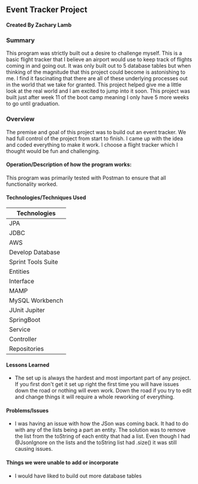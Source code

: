 ## Event Tracker Project

#### Created By Zachary Lamb

### Summary
This program was strictly built out a desire to challenge myself. This is a basic flight tracker that I believe an airport would use to keep track of flights coming in and going out. It was only built out to 5 database tables but when thinking of the magnitude that this project could become is astonishing to me. I find it fascinating that there are all of these underlying processes out in the world that we take for granted. This project helped give me a little look at the real world and I am excited to jump into it soon. This project was built just after week 11 of the boot camp meaning I only have 5 more weeks to go until graduation.

### Overview
The premise and goal of this project was to build out an event tracker. We had full control of the project from start to finish. I came up with the idea and coded everything to make it work. I choose a flight tracker which I thought would be fun and challenging.

#### Operation/Description of how the program works:
This program was primarily tested with Postman to ensure that all functionality worked.

#### Technologies/Techniques Used

| Technologies       |
| ------------------ |
| JPA                |
| JDBC               |
| AWS                |
| Develop Database   |
| Sprint Tools Suite |
| Entities           |
| Interface          |
| MAMP               |
| MySQL Workbench    |
| JUnit Jupiter      |
| SpringBoot         |
| Service            |
| Controller         |
| Repositories       |



#### Lessons Learned
- The set up is always the hardest and most important part of any project. If you first don't get it set up right the first time you will have issues down the road or nothing will even work. Down the road if you try to edit and change things it will require a whole reworking of everything.

#### Problems/Issues
- I was having an issue with how the JSon was coming back. It had to do with any of the lists being a part an entity. The solution was to remove the list from the toString of each entity that had a list. Even though I had @JsonIgnore on the lists and the toString list had .size() it was still causing issues.

#### Things we were unable to add or incorporate
- I would have liked to build out more database tables
